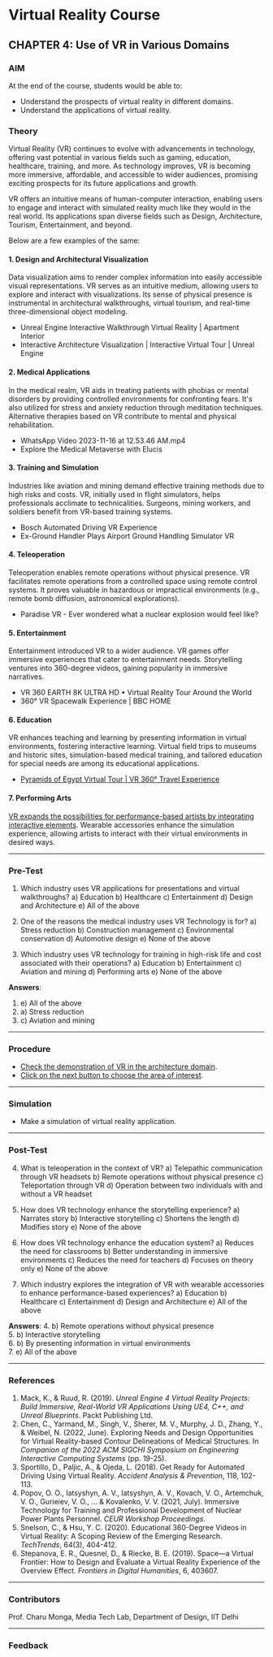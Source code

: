 # Virtual Reality Course

## CHAPTER 4: Use of VR in Various Domains

### AIM
At the end of the course, students would be able to: 
- Understand the prospects of virtual reality in different domains.
- Understand the applications of virtual reality.

### Theory

Virtual Reality (VR) continues to evolve with advancements in technology, offering vast potential in various fields such as gaming, education, healthcare, training, and more. As technology improves, VR is becoming more immersive, affordable, and accessible to wider audiences, promising exciting prospects for its future applications and growth.

VR offers an intuitive means of human-computer interaction, enabling users to engage and interact with simulated reality much like they would in the real world. Its applications span diverse fields such as Design, Architecture, Tourism, Entertainment, and beyond.

Below are a few examples of the same: 

#### 1. Design and Architectural Visualization
Data visualization aims to render complex information into easily accessible visual representations. VR serves as an intuitive medium, allowing users to explore and interact with visualizations. Its sense of physical presence is instrumental in architectural walkthroughs, virtual tourism, and real-time three-dimensional object modeling.

- Unreal Engine Interactive Walkthrough Virtual Reality | Apartment Interior
- Interactive Architecture Visualization | Interactive Virtual Tour | Unreal Engine

#### 2. Medical Applications
In the medical realm, VR aids in treating patients with phobias or mental disorders by providing controlled environments for confronting fears. It's also utilized for stress and anxiety reduction through meditation techniques. Alternative therapies based on VR contribute to mental and physical rehabilitation.

- WhatsApp Video 2023-11-16 at 12.53.46 AM.mp4
- Explore the Medical Metaverse with Elucis

#### 3. Training and Simulation
Industries like aviation and mining demand effective training methods due to high risks and costs. VR, initially used in flight simulators, helps professionals acclimate to technicalities. Surgeons, mining workers, and soldiers benefit from VR-based training systems.

- Bosch Automated Driving VR Experience
- Ex-Ground Handler Plays Airport Ground Handling Simulator VR

#### 4. Teleoperation
Teleoperation enables remote operations without physical presence. VR facilitates remote operations from a controlled space using remote control systems. It proves valuable in hazardous or impractical environments (e.g., remote bomb diffusion, astronomical explorations).

- Paradise VR - Ever wondered what a nuclear explosion would feel like?

#### 5. Entertainment
Entertainment introduced VR to a wider audience. VR games offer immersive experiences that cater to entertainment needs. Storytelling ventures into 360-degree videos, gaining popularity in immersive narratives.

- VR 360 EARTH 8K ULTRA HD • Virtual Reality Tour Around the World
- 360° VR Spacewalk Experience | BBC HOME

#### 6. Education
VR enhances teaching and learning by presenting information in virtual environments, fostering interactive learning. Virtual field trips to museums and historic sites, simulation-based medical training, and tailored education for special needs are among its educational applications.

- [Pyramids of Egypt Virtual Tour | VR 360° Travel Experience](https://youtu.be/040cOwpgcQQ?si=N945u9CrTlRAy_BY)

#### 7. Performing Arts
[VR expands the possibilities for performance-based artists by integrating interactive elements](https://www.youtube.com/watch?v=G7Dt9ziemYA). Wearable accessories enhance the simulation experience, allowing artists to interact with their virtual environments in desired ways.

---

### Pre-Test

1. Which industry uses VR applications for presentations and virtual walkthroughs?
    a) Education
    b) Healthcare
    c) Entertainment
    d) Design and Architecture
    e) All of the above

2. One of the reasons the medical industry uses VR Technology is for?
    a) Stress reduction
    b) Construction management
    c) Environmental conservation
    d) Automotive design
    e) None of the above

3. Which industry uses VR technology for training in high-risk life and cost associated with their operations?
    a) Education
    b) Entertainment
    c) Aviation and mining
    d) Performing arts
    e) None of the above

**Answers**:
1. e) All of the above  
2. a) Stress reduction  
3. c) Aviation and mining

---

### Procedure

- [Check the demonstration of VR in the architecture domain](https://youtu.be/TeUhyx5KPGA).
- [Click on the next button to choose the area of interest](https://youtu.be/N4TIh0e6lxE).

---

### Simulation

- Make a simulation of virtual reality application.

---

### Post-Test

4. What is teleoperation in the context of VR?
    a) Telepathic communication through VR headsets
    b) Remote operations without physical presence
    c) Teleportation through VR
    d) Operation between two individuals with and without a VR headset

5. How does VR technology enhance the storytelling experience?
    a) Narrates story
    b) Interactive storytelling
    c) Shortens the length
    d) Modifies story
    e) None of the above

6. How does VR technology enhance the education system?
    a) Reduces the need for classrooms
    b) Better understanding in immersive environments
    c) Reduces the need for teachers
    d) Focuses on theory only
    e) None of the above

7. Which industry explores the integration of VR with wearable accessories to enhance performance-based experiences?
    a) Education
    b) Healthcare
    c) Entertainment
    d) Design and Architecture
    e) All of the above

**Answers**:
4. b) Remote operations without physical presence  
5. b) Interactive storytelling  
6. b) By presenting information in virtual environments  
7. e) All of the above

---

### References
1. Mack, K., & Ruud, R. (2019). *Unreal Engine 4 Virtual Reality Projects: Build Immersive, Real-World VR Applications Using UE4, C++, and Unreal Blueprints*. Packt Publishing Ltd.
2. Chen, C., Yarmand, M., Singh, V., Sherer, M. V., Murphy, J. D., Zhang, Y., & Weibel, N. (2022, June). Exploring Needs and Design Opportunities for Virtual Reality-based Contour Delineations of Medical Structures. In *Companion of the 2022 ACM SIGCHI Symposium on Engineering Interactive Computing Systems* (pp. 19-25).
3. Sportillo, D., Paljic, A., & Ojeda, L. (2018). Get Ready for Automated Driving Using Virtual Reality. *Accident Analysis & Prevention*, 118, 102-113.
4. Popov, O. O., Iatsyshyn, A. V., Iatsyshyn, A. V., Kovach, V. O., Artemchuk, V. O., Gurieiev, V. O., ... & Kovalenko, V. V. (2021, July). Immersive Technology for Training and Professional Development of Nuclear Power Plants Personnel. *CEUR Workshop Proceedings*.
5. Snelson, C., & Hsu, Y. C. (2020). Educational 360-Degree Videos in Virtual Reality: A Scoping Review of the Emerging Research. *TechTrends*, 64(3), 404-412.
6. Stepanova, E. R., Quesnel, D., & Riecke, B. E. (2019). Space—a Virtual Frontier: How to Design and Evaluate a Virtual Reality Experience of the Overview Effect. *Frontiers in Digital Humanities*, 6, 403607.

---

### Contributors
Prof. Charu Monga, Media Tech Lab, Department of Design, IIT Delhi

---

### Feedback
